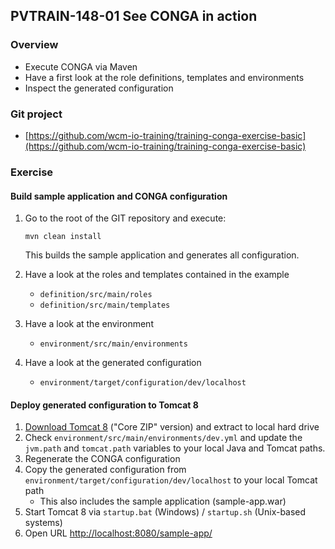 ## PVTRAIN-148-01 See CONGA in action

### Overview

*   Execute CONGA via Maven
*   Have a first look at the role definitions, templates and environments
*   Inspect the generated configuration

### Git project

*   [https://github.com/wcm-io-training/training-conga-exercise-basic](https://github.com/wcm-io-training/training-conga-exercise-basic)

### Exercise

#### Build sample application and CONGA configuration

1.  Go to the root of the GIT repository and execute:

    ```
    mvn clean install
    ```

    This builds the sample application and generates all configuration.

2.  Have a look at the roles and templates contained in the example
    *   `definition/src/main/roles`
    *   `definition/src/main/templates`
3.  Have a look at the environment
    *   `environment/src/main/environments`
4.  Have a look at the generated configuration  

    *   `environment/target/configuration/dev/localhost`

#### Deploy generated configuration to Tomcat 8

1.  [Download Tomcat 8](https://tomcat.apache.org/download-80.cgi) ("Core ZIP" version) and extract to local hard drive
2.  Check `environment/src/main/environments/dev.yml` and update the `jvm.path` and `tomcat.path` variables to your local Java and Tomcat paths.
3.  Regenerate the CONGA configuration
4.  Copy the generated configuration from `environment/target/configuration/dev/localhost` to your local Tomcat path
    *   This also includes the sample application (sample-app.war)
5.  Start Tomcat 8 via `startup.bat` (Windows) / `startup.sh` (Unix-based systems)
6.  Open URL [http://localhost:8080/sample-app/](http://localhost:8080/sample-app/)
